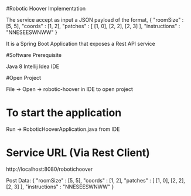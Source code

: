 #Robotic Hoover Implementation

The service accept as input a JSON payload of the format,
{
  "roomSize" : [5, 5],
  "coords" : [1, 2],
  "patches" : [
    [1, 0],
    [2, 2],
    [2, 3]
  ],
  "instructions" : "NNESEESWNWW"
}

It is a Spring Boot Application that exposes a Rest API service

#Software Prerequisite

Java 8
Intellij Idea IDE

#Open Project

File -> Open -> robotic-hoover in IDE to open project

# To start the application

Run -> RoboticHooverApplication.java from IDE


# Service URL (Via Rest Client)
http://localhost:8080/robotichoover

Post Data:
{
  "roomSize" : [5, 5],
  "coords" : [1, 2],
  "patches" : [
    [1, 0],
    [2, 2],
    [2, 3]
  ],
  "instructions" : "NNESEESWNWW"
}

